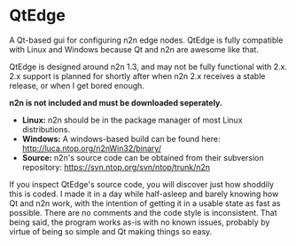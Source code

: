 QtEdge
======

A Qt-based gui for configuring n2n edge nodes.  QtEdge is fully compatible with Linux and Windows because Qt and n2n are awesome like that.

QtEdge is designed around n2n 1.3, and may not be fully functional with 2.x.  2.x support is planned for shortly after when n2n 2.x receives a stable release, or when I get bored enough.

**n2n is not included and must be downloaded seperately.**
 * **Linux:** n2n should be in the package manager of most Linux distributions.
 * **Windows:** A windows-based build can be found here: http://luca.ntop.org/n2nWin32/binary/
 * **Source:** n2n's source code can be obtained from their subversion repository: https://svn.ntop.org/svn/ntop/trunk/n2n

If you inspect QtEdge's source code, you will discover just how shoddily this is coded.  I made it in a day while half-asleep and barely knowing how Qt and n2n work, with the intention of getting it in a usable state as fast as possible.  There are no comments and the code style is inconsistent.  That being said, the program works as-is with no known issues, probably by virtue of being so simple and Qt making things so easy.
